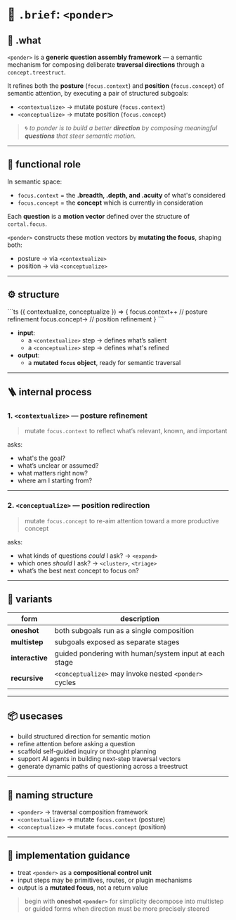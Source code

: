 # 🧠 `.brief`: `<ponder>`

## 🧭 .what
`<ponder>` is a **generic question assembly framework** —
a semantic mechanism for composing deliberate **traversal directions**
through a `concept.treestruct`.

It refines both the **posture** (`focus.context`)
and **position** (`focus.concept`) of semantic attention,
by executing a pair of structured subgoals:

- `<contextualize>` → mutate posture (`focus.context`)
- `<conceptualize>` → mutate position (`focus.concept`)

> 🌀 *to ponder is to build a better **direction**
> by composing meaningful **questions** that steer semantic motion.*

---

## 🧩 functional role

In semantic space:

- `focus.context` = the **.breadth, .depth, and .acuity** of what's considered
- `focus.concept` = the **concept** which is currently in consideration

Each **question** is a **motion vector**
defined over the structure of `cortal.focus`.

`<ponder>` constructs these motion vectors by **mutating the focus**,
shaping both:

- posture → via `<contextualize>`
- position → via `<conceptualize>`

---

## ⚙️ structure

\`\`\`ts
<ponder>({
  contextualize,
  conceptualize
})
=> {
  focus.context++   // posture refinement
  focus.concept→    // position refinement
}
\`\`\`

- **input**:
  - a `<contextualize>` step → defines what’s salient
  - a `<conceptualize>` step → defines what's refined
- **output**:
  - a **mutated `focus` object**, ready for semantic traversal

---

## 🪜 internal process

### 1. `<contextualize>` — posture refinement
> mutate `focus.context` to reflect what’s relevant, known, and important

asks:
- what's the goal?
- what’s unclear or assumed?
- what matters right now?
- where am I starting from?

---

### 2. `<conceptualize>` — position redirection
> mutate `focus.concept` to re-aim attention toward a more productive concept

asks:
- what kinds of questions *could* I ask? → `<expand>`
- which ones *should* I ask? → `<cluster>`, `<triage>`
- what’s the best next concept to focus on?

---

## 🔁 variants

| form            | description                                               |
|------------------|-----------------------------------------------------------|
| **oneshot**       | both subgoals run as a single composition                |
| **multistep**     | subgoals exposed as separate stages                      |
| **interactive**   | guided pondering with human/system input at each stage   |
| **recursive**     | `<conceptualize>` may invoke nested `<ponder>` cycles    |

---

## 📦 usecases

- build structured direction for semantic motion
- refine attention before asking a question
- scaffold self-guided inquiry or thought planning
- support AI agents in building next-step traversal vectors
- generate dynamic paths of questioning across a treestruct

---

## 🧭 naming structure

- `<ponder>` → traversal composition framework
- `<contextualize>` → mutate `focus.context` (posture)
- `<conceptualize>` → mutate `focus.concept` (position)

---

## 🔧 implementation guidance

- treat `<ponder>` as a **compositional control unit**
- input steps may be primitives, routes, or plugin mechanisms
- output is a **mutated focus**, not a return value

> begin with **oneshot `<ponder>`** for simplicity
> decompose into multistep or guided forms
> when direction must be more precisely steered
